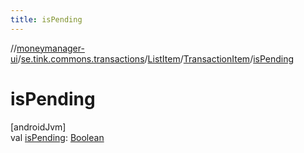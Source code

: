```yaml
---
title: isPending
---
```

//[moneymanager-ui](../../../../index.html)/[se.tink.commons.transactions](../../index.html)/[ListItem](../index.html)/[TransactionItem](index.html)/[isPending](is-pending.html)



# isPending



[androidJvm]\
val [isPending](is-pending.html): [Boolean](https://kotlinlang.org/api/latest/jvm/stdlib/kotlin/-boolean/index.html)




